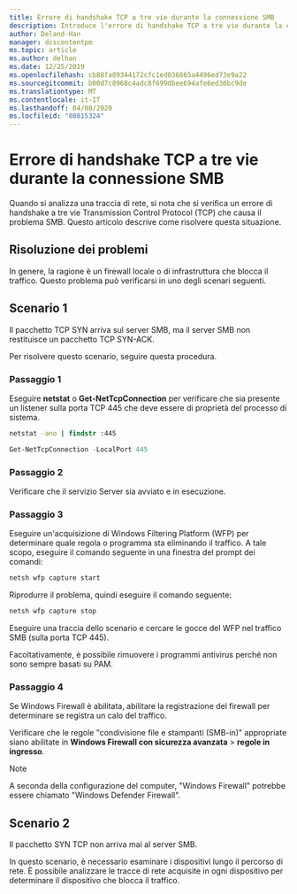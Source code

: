 ```yaml
---
title: Errore di handshake TCP a tre vie durante la connessione SMB
description: Introduce l'errore di handshake TCP a tre vie durante la connessione SMB.
author: Deland-Han
manager: dcscontentpm
ms.topic: article
ms.author: delhan
ms.date: 12/25/2019
ms.openlocfilehash: cb88fa89344172cfc1ed036865a4496ed73e9a22
ms.sourcegitcommit: b00d7c8968c4adc8f699dbee694afe6ed36bc9de
ms.translationtype: MT
ms.contentlocale: it-IT
ms.lasthandoff: 04/08/2020
ms.locfileid: "80815324"
---
```

# <a name="tcp-three-way-handshake-failure-during-smb-connection"></a>Errore di handshake TCP a tre vie durante la connessione SMB

Quando si analizza una traccia di rete, si nota che si verifica un errore di handshake a tre vie Transmission Control Protocol (TCP) che causa il problema SMB. Questo articolo descrive come risolvere questa situazione.

## <a name="troubleshooting"></a>Risoluzione dei problemi

In genere, la ragione è un firewall locale o di infrastruttura che blocca il traffico. Questo problema può verificarsi in uno degli scenari seguenti.

## <a name="scenario-1"></a>Scenario 1

Il pacchetto TCP SYN arriva sul server SMB, ma il server SMB non restituisce un pacchetto TCP SYN-ACK.

Per risolvere questo scenario, seguire questa procedura.

### <a name="step-1"></a>Passaggio 1

Eseguire **netstat** o **Get-NetTcpConnection** per verificare che sia presente un listener sulla porta TCP 445 che deve essere di proprietà del processo di sistema.

```cmd
netstat -ano | findstr :445
```

```PowerShell
Get-NetTcpConnection -LocalPort 445
```

### <a name="step-2"></a>Passaggio 2

Verificare che il servizio Server sia avviato e in esecuzione.

### <a name="step-3"></a>Passaggio 3

Eseguire un'acquisizione di Windows Filtering Platform (WFP) per determinare quale regola o programma sta eliminando il traffico. A tale scopo, eseguire il comando seguente in una finestra del prompt dei comandi:

```cmd
netsh wfp capture start
```

Riprodurre il problema, quindi eseguire il comando seguente:

```cmd
netsh wfp capture stop
```

Eseguire una traccia dello scenario e cercare le gocce del WFP nel traffico SMB (sulla porta TCP 445).

Facoltativamente, è possibile rimuovere i programmi antivirus perché non sono sempre basati su PAM.

### <a name="step-4"></a>Passaggio 4

Se Windows Firewall è abilitata, abilitare la registrazione del firewall per determinare se registra un calo del traffico.

Verificare che le regole "condivisione file e stampanti (SMB-in)" appropriate siano abilitate in **Windows Firewall con sicurezza avanzata** \> **regole in ingresso**.

> [!NOTE]
> A seconda della configurazione del computer, "Windows Firewall" potrebbe essere chiamato "Windows Defender Firewall".

## <a name="scenario-2"></a>Scenario 2

Il pacchetto SYN TCP non arriva mai al server SMB.

In questo scenario, è necessario esaminare i dispositivi lungo il percorso di rete. È possibile analizzare le tracce di rete acquisite in ogni dispositivo per determinare il dispositivo che blocca il traffico.

